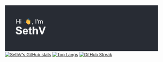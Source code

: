 [![Banner](https://github.com/SVRECCO/SVRECCO/raw/main/header.png)](https://github.com/SVRECCO/SVRECCO)
[![SethV's GitHub stats](https://github-readme-stats.vercel.app/api?username=SVRECCO&show_icons=true&theme=onedark&show=reviews,discussions_started,discussions_answered,prs_merged,prs_merged_percentage)](https://github.com/SVRECCO/github-readme-stats)
[![Top Langs](https://github-readme-stats.vercel.app/api/top-langs/?username=SVRECCO&show_icons=true&theme=onedark&layout=donut-vertical)](https://github.com/SVRECCO/github-readme-stats)
[![GitHub Streak](http://github-readme-streak-stats.herokuapp.com?user=SVRECCO&theme=onedark)](https://git.io/streak-stats)
